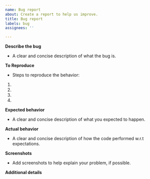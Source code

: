```yaml
---
name: Bug report
about: Create a report to help us improve.
title: Bug report
labels: bug
assignees: ''

---
```


**Describe the bug**
- A clear and concise description of what the bug is.

**To Reproduce**
- Steps to reproduce the behavior:
1. 
2. 
3. 
4. 

**Expected behavior**
- A clear and concise description of what you expected to happen.

**Actual behavior**
- A clear and concise description of how the code performed w.r.t expectations.

**Screenshots**
- Add screenshots to help explain your problem, if possible.

**Additional details**
